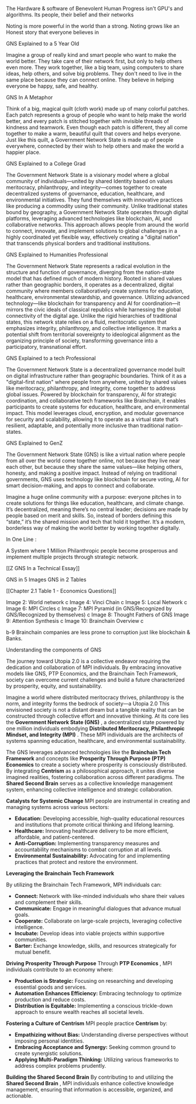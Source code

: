 The Hardware & software of Benevolent Human Progress isn't GPU's and algorithms. Its people, their belief and their networks

Noting is more powerful in the world than a strong. Noting grows like an Honest story that everyone believes in

GNS Explained to a 5 Year Old

Imagine a group of really kind and smart people who want to make the world better. They take care of their network first, but only to help others even more. They work together, like a big team, using computers to share ideas, help others, and solve big problems. They don't need to live in the same place because they can connect online. They believe in helping everyone be happy, safe, and healthy.

GNS In A Metaphor

Think of a big, magical quilt (cloth work) made up of many colorful patches. Each patch represents a group of people who want to help make the world better, and every patch is stitched together with invisible threads of kindness and teamwork. Even though each patch is different, they all come together to make a warm, beautiful quilt that covers and helps everyone. Just like this quilt, a Government Network State is made up of people everywhere, connected by their wish to help others and make the world a happier place.

GNS Explained to a College Grad

The Government Network State is a visionary model where a global community of individuals—united by shared Identity based on values meritocracy, philanthropy, and integrity—comes together to create decentralized systems of governance, education, healthcare, and environmental initiatives. They fund themselves with innovative practices like producing a commodity using their community. Unlike traditional states bound by geography, a Government Network State operates through digital platforms, leveraging advanced technologies like blockchain, AI, and collaborative networks.  This approach allows people from around the world to connect, innovate, and implement solutions to global challenges in a highly coordinated yet flexible way, effectively creating a "digital nation" that transcends physical borders and traditional institutions.

GNS Explained to Humanities Professional

The Government Network State represents a radical evolution in the structure and function of governance, diverging from the nation-state model that has defined much of modern history. Rooted in shared values rather than geographic borders, it operates as a decentralized, digital community where members collaboratively create systems for education, healthcare, environmental stewardship, and governance. Utilizing advanced technology—like blockchain for transparency and AI for coordination—it mirrors the civic ideals of classical republics while harnessing the global connectivity of the digital age. Unlike the rigid hierarchies of traditional states, this network state relies on a fluid, meritocratic system that emphasizes integrity, philanthropy, and collective intelligence. It marks a potential shift from territorial sovereignty to ideological alignment as the organizing principle of society, transforming governance into a participatory, transnational effort.

GNS Explained to a tech Professional

The Government Network State is a decentralized governance model built on digital infrastructure rather than geographic boundaries. Think of it as a "digital-first nation" where people from anywhere, united by shared values like meritocracy, philanthropy, and integrity, come together to address global issues. Powered by blockchain for transparency, AI for strategic coordination, and collaborative tech frameworks like Brainchain, it enables participants to create systems for education, healthcare, and environmental impact. This model leverages cloud, encryption, and modular governance for security and scalability, allowing it to operate as a virtual state that’s resilient, adaptable, and potentially more inclusive than traditional nation-states.

GNS Explained to GenZ

The Government Network State (GNS) is like a virtual nation where people from all over the world come together online, not because they live near each other, but because they share the same values—like helping others, honesty, and making a positive impact. Instead of relying on traditional governments, GNS uses technology like blockchain for secure voting, AI for smart decision-making, and apps to connect and collaborate.

Imagine a huge online community with a purpose: everyone pitches in to create solutions for things like education, healthcare, and climate change. It’s decentralized, meaning there’s no central leader; decisions are made by people based on merit and skills. So, instead of borders defining this “state,” it’s the shared mission and tech that hold it together. It’s a modern, borderless way of making the world better by working together digitally.

In One Line :

A System where 1 Million Philanthropic people become prosperous and implement multiple projects through strategic network.

[[Z GNS In a Technical Essay]]

GNS in 5 Images
GNS in 2 Tables


[[Chapter 2.1 Table 1 - Economics Questions]]

Image 2: World network c
Image 4: Vinci Chain c
Image 5: Local Network c
Image 6: MPI Circles c
Image 7: MPI Pyramid (in GNS/Recognized by GNS/Recognized by themselves) c
Image 8: Thought Fathers of GNS
Image 9: Attention Synthesis c
Image 10: Brainchain Overview c

b-9 Brainchain companies are less prone to corruption just like blockchain & Banks.


 Understanding the components of GNS

The journey toward Utopia 2.0 is a collective endeavor requiring the dedication and collaboration of MPI individuals. By embracing innovative models like GNS, PTP Economics, and the Brainchain Tech Framework, society can overcome current challenges and build a future characterized by prosperity, equity, and sustainability.

Imagine a world where distributed meritocracy thrives, philanthropy is the norm, and integrity forms the bedrock of society—a Utopia 2.0 This envisioned society is not a distant dream but a tangible reality that can be constructed through collective effort and innovative thinking. At its core lies the **Government Network State (GNS)** , a decentralized state powered by one million individuals embodying **Distributed Meritocracy, Philanthropic Mindset, and Integrity (MPI)** . These MPI individuals are the architects of systems spanning education, healthcare, and environmental sustainability. 

The GNS leverages advanced technologies like the **Brainchain Tech Framework**  and concepts like **Prosperity Through Purpose (PTP) Economics**  to create a society where prosperity is consciously distributed. By integrating **Centrism**  as a philosophical approach, it unites diverse imagined realities, fostering collaboration across different paradigms. The **Shared Second Brain**  serves as a collective knowledge management system, enhancing collective intelligence and strategic collaboration.

**Catalysts for Systemic Change** 
MPI people are instrumental in creating and managing systems across various sectors:
 
- **Education:**  Developing accessible, high-quality educational resources and institutions that promote critical thinking and lifelong learning.
- **Healthcare:**  Innovating healthcare delivery to be more efficient, affordable, and patient-centered.
- **Anti-Corruption:**  Implementing transparency measures and accountability mechanisms to combat corruption at all levels.
- **Environmental Sustainability:**  Advocating for and implementing practices that protect and restore the environment.

**Leveraging the Brainchain Tech Framework** 

By utilizing the Brainchain Tech Framework, MPI individuals can:
- **Connect:**  Network with like-minded individuals who share their values and complement their skills.
- **Communicate:**  Engage in meaningful dialogues that advance mutual goals.
- **Cooperate:**  Collaborate on large-scale projects, leveraging collective intelligence.
- **Incubate:**  Develop ideas into viable projects within supportive communities.
- **Barter:**  Exchange knowledge, skills, and resources strategically for mutual benefit.

**Driving Prosperity Through Purpose** Through **PTP Economics** , MPI individuals contribute to an economy where: 
- **Production is Strategic:**  Focusing on researching and developing essential goods and services.
- **Automation Enhances Efficiency:**  Embracing technology to optimize production and reduce costs.
- **Distribution is Equitable:**  Implementing a conscious trickle-down approach to ensure wealth reaches all societal levels.


**Fostering a Culture of Centrism** MPI people practice **Centrism**  by: 
- **Empathizing without Bias:**  Understanding diverse perspectives without imposing personal identities.
- **Embracing Acceptance and Synergy:**  Seeking common ground to create synergistic solutions.
- **Applying Multi-Paradigm Thinking:**  Utilizing various frameworks to address complex problems prudently.

**Building the Shared Second Brain** By contributing to and utilizing the **Shared Second Brain** , MPI individuals enhance collective knowledge management, ensuring that information is accessible, organized, and actionable.
